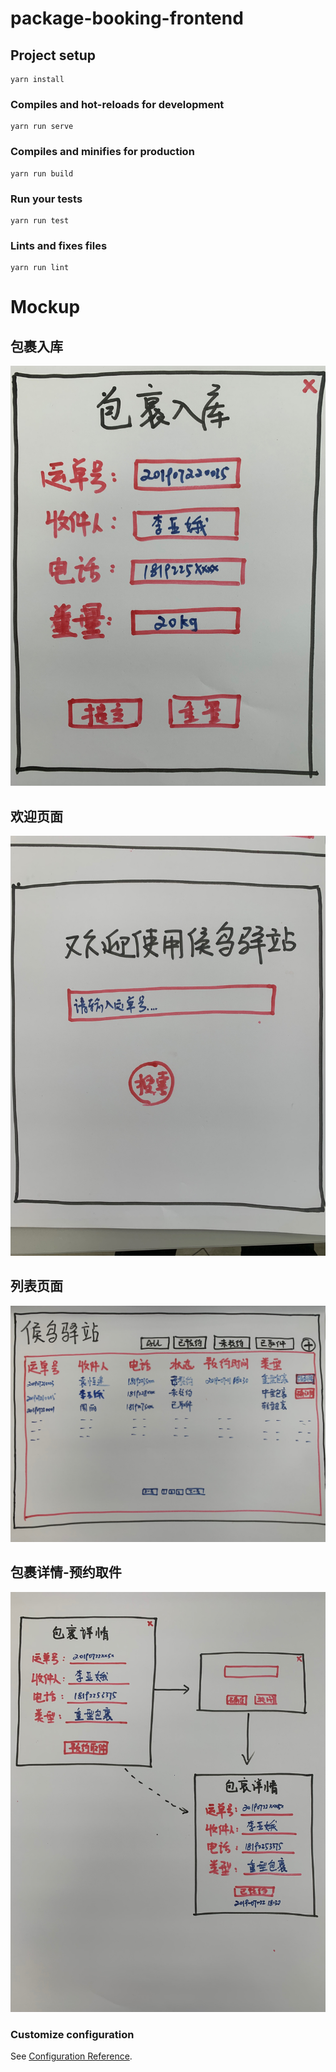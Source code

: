 # package-booking-frontend

## Project setup
```
yarn install
```

### Compiles and hot-reloads for development
```
yarn run serve
```

### Compiles and minifies for production
```
yarn run build
```

### Run your tests
```
yarn run test
```

### Lints and fixes files
```
yarn run lint
```

# Mockup
## 包裹入库
![mockup](./mockup/121563938492_.pic_hd.jpg)
## 欢迎页面
![mockup](./mockup/131563938499_.pic_hd.jpg)
## 列表页面
![mockup](./mockup/101563938474_.pic_hd.jpg)
## 包裹详情-预约取件
![mockup](./mockup/141563938502_.pic_hd.jpg)





### Customize configuration
See [Configuration Reference](https://cli.vuejs.org/config/).
